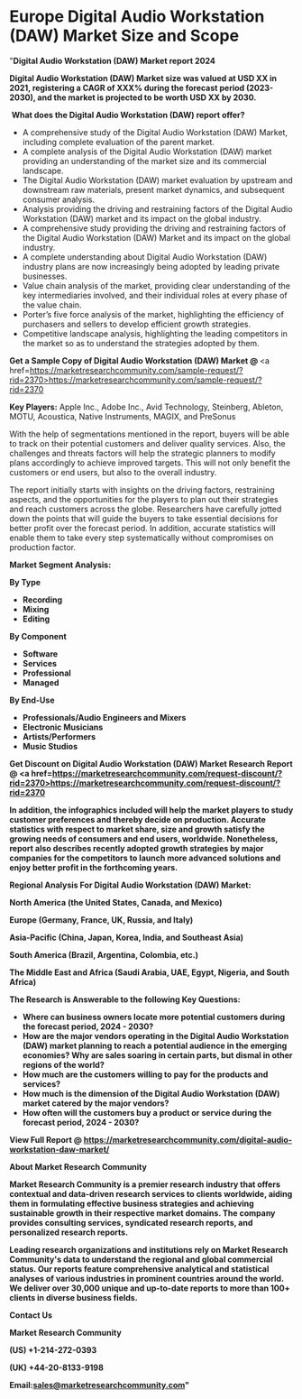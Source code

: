 # Europe Digital Audio Workstation (DAW) Market Size and Scope 
"<strong>Digital Audio Workstation (DAW) Market report 2024</strong>

<strong>Digital Audio Workstation (DAW) Market size was valued at USD XX in 2021, registering a CAGR of XXX% during the forecast period (2023-2030), and the market is projected to be worth USD XX by 2030.</strong>

 <strong><b>What does the Digital Audio Workstation (DAW) report offer?</b></strong>
<ul>
  <li>A comprehensive study of the Digital Audio Workstation (DAW) Market, including complete evaluation of the parent market.</li>
  <li>A complete analysis of the Digital Audio Workstation (DAW) market providing an understanding of the market size and its commercial landscape.</li>
  <li>The Digital Audio Workstation (DAW) market evaluation by upstream and downstream raw materials, present market dynamics, and subsequent consumer analysis.</li>
  <li>Analysis providing the driving and restraining factors of the Digital Audio Workstation (DAW) market and its impact on the global industry.</li>
  <li>A comprehensive study providing the driving and restraining factors of the Digital Audio Workstation (DAW) Market and its impact on the global industry.</li>
  <li>A complete understanding about Digital Audio Workstation (DAW) industry plans are now increasingly being adopted by leading private businesses.</li>
  <li>Value chain analysis of the market, providing clear understanding of the key intermediaries involved, and their individual roles at every phase of the value chain.</li>
  <li>Porter’s five force analysis of the market, highlighting the efficiency of purchasers and sellers to develop efficient growth strategies.</li>
  <li>Competitive landscape analysis, highlighting the leading competitors in the market so as to understand the strategies adopted by them.</li>
</ul>

<strong>Get a Sample Copy of Digital Audio Workstation (DAW) Market @ </strong><a href=https://marketresearchcommunity.com/sample-request/?rid=2370><u>https://marketresearchcommunity.com/sample-request/?rid=2370</u></a>

<strong>Key Players:</strong> 
Apple Inc., Adobe Inc., Avid Technology, Steinberg, Ableton, MOTU, Acoustica, Native Instruments, MAGIX, and PreSonus

With the help of segmentations mentioned in the report, buyers will be able to track on their potential customers and deliver quality services. Also, the challenges and threats factors will help the strategic planners to modify plans accordingly to achieve improved targets. This will not only benefit the customers or end users, but also to the overall industry.

The report initially starts with insights on the driving factors, restraining aspects, and the opportunities for the players to plan out their strategies and reach customers across the globe. Researchers have carefully jotted down the points that will guide the buyers to take essential decisions for better profit over the forecast period. In addition, accurate statistics will enable them to take every step systematically without compromises on production factor.

<strong>Market Segment Analysis:</strong>


<strong><strong>By Type</strong></h4>
<ul>
 	<li>Recording</li>
 	<li>Mixing</li>
 	<li>Editing</li>
</ul>
<strong><strong>By Component</strong></h4>
<ul>
 	<li>Software</li>
 	<li>Services</li>
 	<li>Professional</li>
 	<li>Managed</li>
</ul>
<strong><strong>By End-Use</strong></h4>
<ul>
 	<li>Professionals/Audio Engineers and Mixers</li>
 	<li>Electronic Musicians</li>
 	<li>Artists/Performers</li>
 	<li>Music Studios</li>
</ul>

<strong>Get Discount on Digital Audio Workstation (DAW) Market Research Report @ </b></strong><a href=https://marketresearchcommunity.com/request-discount/?rid=2370><u>https://marketresearchcommunity.com/request-discount/?rid=2370</u></a>

In addition, the infographics included will help the market players to study customer preferences and thereby decide on production. Accurate statistics with respect to market share, size and growth satisfy the growing needs of consumers and end users, worldwide. Nonetheless, report also describes recently adopted growth strategies by major companies for the competitors to launch more advanced solutions and enjoy better profit in the forthcoming years.

<strong>Regional Analysis For Digital Audio Workstation (DAW) Market:</strong>

<strong>North America</strong> (the United States, Canada, and Mexico)

<strong>Europe</strong> (Germany, France, UK, Russia, and Italy)

<strong>Asia-Pacific</strong> (China, Japan, Korea, India, and Southeast Asia)

<strong>South America</strong> (Brazil, Argentina, Colombia, etc.)

<strong>The Middle East and Africa</strong> (Saudi Arabia, UAE, Egypt, Nigeria, and South Africa)

<strong>The Research is Answerable to the following Key Questions:</strong>
<ul>
 	<li>Where can business owners locate more potential customers during the forecast period, 2024 - 2030?</li>
 	<li>How are the major vendors operating in the Digital Audio Workstation (DAW) market planning to reach a potential audience in the emerging economies? Why are sales soaring in certain parts, but dismal in other regions of the world?</li>
 	<li>How much are the customers willing to pay for the products and services?</li>
 	<li>How much is the dimension of the Digital Audio Workstation (DAW) market catered by the major vendors?</li>
 	<li>How often will the customers buy a product or service during the forecast period, 2024 - 2030?</li>
</ul>

<strong>View Full Report @</strong> <a href=https://marketresearchcommunity.com/digital-audio-workstation-daw-market/>https://marketresearchcommunity.com/digital-audio-workstation-daw-market/</a>

<strong>About Market Research Community</strong>

Market Research Community is a premier research industry that offers contextual and data-driven research services to clients worldwide, aiding them in formulating effective business strategies and achieving sustainable growth in their respective market domains. The company provides consulting services, syndicated research reports, and personalized research reports.

Leading research organizations and institutions rely on Market Research Community's data to understand the regional and global commercial status. Our reports feature comprehensive analytical and statistical analyses of various industries in prominent countries around the world. We deliver over 30,000 unique and up-to-date reports to more than 100+ clients in diverse business fields.

<strong>Contact Us</strong>

<strong>Market Research Community</strong>

(US) +1-214-272-0393

(UK) +44-20-8133-9198

<strong>Email:</strong>sales@marketresearchcommunity.com"
